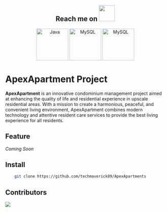 
<h2 align="center">Reach me on <img src="https://media.giphy.com/media/mGcNjsfWAjY5AEZNw6/giphy.gif" width="50"></h2>

<p align="center">
  <img src="https://edent.github.io/SuperTinyIcons/images/svg/java.svg" width="100" title="Java">
  <img src="https://edent.github.io/SuperTinyIcons/images/svg/mysql.svg" width="100" title="MySQL">
  <img src=" https://user-images.githubusercontent.com/25181517/183894676-137319b5-1364-4b6a-ba4f-e9fc94ddc4aa.png" width="100" title="MySQL">
 </p>

# ApexApartment Project

**ApexApartment** is an innovative condominium management project aimed at enhancing the quality of life and residential experience in upscale residential areas. With a mission to create a harmonious, peaceful, and convenient living environment, ApexApartment combines modern technology and attentive resident care services to provide the best living experience for all residents.

## Feature

*Coming Soon*

## Install
```sh
	git clone https://github.com/techmaverick89/ApexApartments
```


## Contributors

<a href="https://opencollective.com/SuperTinyIcons/organization/0/website"><img src="https://opencollective.com/SuperTinyIcons/organization/0/avatar.svg"></a>
